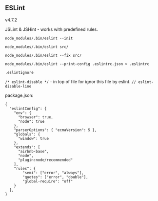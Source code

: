 ESLint
-
v4.7.2

JSLint & JSHint - works with predefined rules.

````
node_modules/.bin/eslint --init

node_modules/.bin/eslint src/

node_modules/.bin/eslint --fix src/

node_modules/.bin/eslint --print-config .eslintrc.json > .eslintrc
````

`.eslintignore`

`/* eslint-disable */` - in top of file for ignor this file by eslint.
`// eslint-disable-line`

package.json:

````
{
  "eslintConfig": {
    "env": {
      "browser": true,
      "node": true
    },
    "parserOptions": { "ecmaVersion": 5 },
    "globals": {
      "window": true
    },
    "extends": [
      "airbnb-base",
      "node",
      "plugin:node/recommended"
    ],
    "rules": {
        "semi": ["error", "always"],
        "quotes": ["error", "double"],
        "global-require": "off"
    }
  },
}
````
